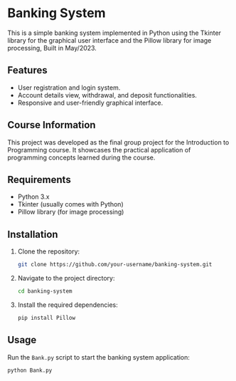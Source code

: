 # Banking System

This is a simple banking system implemented in Python using the Tkinter library for the graphical user interface and the Pillow library for image processing, Built in May/2023.

## Features

- User registration and login system.
- Account details view, withdrawal, and deposit functionalities.
- Responsive and user-friendly graphical interface.

## Course Information

This project was developed as the final group project for the Introduction to Programming course. It showcases the practical application of programming concepts learned during the course.

## Requirements

- Python 3.x
- Tkinter (usually comes with Python)
- Pillow library (for image processing)

## Installation

1. Clone the repository:

    ```bash
    git clone https://github.com/your-username/banking-system.git
    ```

2. Navigate to the project directory:

    ```bash
    cd banking-system
    ```

3. Install the required dependencies:

    ```bash
    pip install Pillow
    ```

## Usage

Run the `Bank.py` script to start the banking system application:

```bash
python Bank.py
